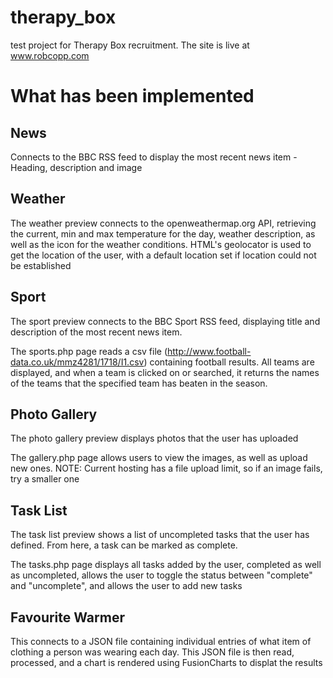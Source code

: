 # therapy_box
test project for Therapy Box recruitment. The site is live at www.robcopp.com

# What has been implemented

## News
Connects to the BBC RSS feed to display the most recent news item - Heading, description and image

## Weather
The weather preview connects to the openweathermap.org API, retrieving the current, min and max temperature for the day, weather description, as well as the icon for the weather conditions. HTML's geolocator is used to get the location of the user, with a default location set if location could not be established

## Sport
The sport preview connects to the BBC Sport RSS feed, displaying title and description of the most recent news item.

The sports.php page reads a csv file (http://www.football-data.co.uk/mmz4281/1718/I1.csv) containing football results. All teams are displayed, and when a team is clicked on or searched, it returns the names of the teams that the specified team has beaten in the season.

## Photo Gallery

The photo gallery preview displays photos that the user has uploaded

The gallery.php page allows users to view the images, as well as upload new ones. 
NOTE: Current hosting has a file upload limit, so if an image fails, try a smaller one

## Task List
The task list preview shows a list of uncompleted tasks that the user has defined. From here, a task can be marked as complete.

The tasks.php page displays all tasks added by the user, completed as well as uncompleted, allows the user to toggle the status between "complete" and "uncomplete", and allows the user to add new tasks

## Favourite Warmer

This connects to a JSON file containing individual entries of what item of clothing a person was wearing each day. This JSON file is then read, processed, and a chart is rendered using FusionCharts to displat the results
